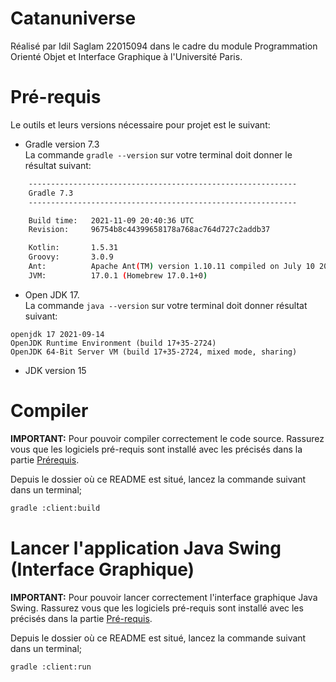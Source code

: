 
# Catanuniverse

Réalisé par Idil Saglam 22015094 dans le cadre du module Programmation Orienté Objet et Interface Graphique à l'Université Paris.

# Pré-requis

Le outils et leurs versions nécessaire pour projet est le suivant:

- Gradle version 7.3 \
La commande `gradle --version` sur votre terminal doit donner le résultat suivant:
```bash
	------------------------------------------------------------
	Gradle 7.3
	------------------------------------------------------------

	Build time:   2021-11-09 20:40:36 UTC
	Revision:     96754b8c44399658178a768ac764d727c2addb37

	Kotlin:       1.5.31
	Groovy:       3.0.9
	Ant:          Apache Ant(TM) version 1.10.11 compiled on July 10 2021
	JVM:          17.0.1 (Homebrew 17.0.1+0)

```
- Open JDK 17. \
La commande `java --version` sur votre terminal doit donner résultat suivant:
```
openjdk 17 2021-09-14
OpenJDK Runtime Environment (build 17+35-2724)
OpenJDK 64-Bit Server VM (build 17+35-2724, mixed mode, sharing)
```

- JDK version 15

# Compiler

**IMPORTANT:** Pour pouvoir compiler correctement le code source. Rassurez vous que les logiciels pré-requis sont installé avec les précisés dans la partie [Prérequis](#pr-requis).


Depuis le dossier où ce README est situé, lancez la commande suivant dans un terminal;
```bash
gradle :client:build
```


# Lancer l'application Java Swing (Interface Graphique)

**IMPORTANT:** Pour pouvoir lancer correctement l'interface graphique Java Swing. Rassurez vous que les logiciels pré-requis sont installé avec les précisés dans la partie [Pré-requis](#pré-requis).


Depuis le dossier où ce README est situé, lancez la commande suivant dans un terminal;
```bash
gradle :client:run
```
